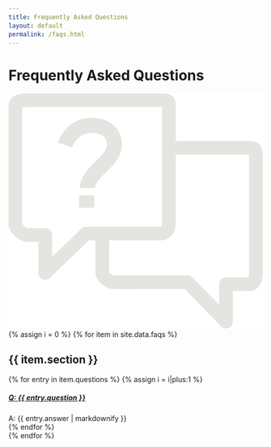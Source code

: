 ```yaml
---
title: Frequently Asked Questions
layout: default
permalink: /faqs.html
---
```

<script>
$(document).ready(function(){
  $('.faq-arrow-icon').click(function(){
    if($(this).hasClass('arrow-down')){
      $(this).removeClass('arrow-down').addClass('arrow-up')
    }
    else if($(this).hasClass('arrow-up')){
      $(this).removeClass('arrow-up').addClass('arrow-down')
    }
  })
})
</script>

<div class="container-fluid bg-gray faq" id="faq">
  <h1>Frequently Asked Questions</h1>
  <img class="faq" src="/assets/images/03_faqs_background-icon.png">
  	<div class="container">
  		<section>
      {% assign i = 0 %}
       {% for item in site.data.faqs %}
  			<div class="row">
  				<div class="col-10 mx-auto">
            <h2 class="mb-4 faq-section-header">{{ item.section }}</h2>
  					<div class="accordion" id="faq-accordion{{ i }}">
              {% for entry in item.questions %}
                {% assign i = i|plus:1 %}
      						<div class="card">
      							<div class="card-header" id="heading{{ i }}">
      								<h5 class="mb-0">
      							     <a class="collapsed" data-toggle="collapse" href="#collapse{{ i }}" aria-expanded="false" aria-controls="collapse{{ i }}">
                          <span class="faq-arrow-icon arrow-down"></span>
                          <span class="bold">Q: </span>
                          {{ entry.question }}
      							     </a>
      						     </h5>
      						  </div>
  							    <div id="collapse{{ i }}" class="collapse fade" aria-labelledby="heading{{ i }}">
  								     <div class="card-body indent-4">
                        <span class="faq-answer">
                          <span class="bold faq-answer-a">A: </span>
                          {{ entry.answer | markdownify }}
                        </span>
  								     </div>
  							    </div>
                  <span class="separator faq-separator"></span>
  						   </div>
              {% endfor %}
            </div>
          </div>
        </div>
      {% endfor %}
    </section>
  </div>
</div>

